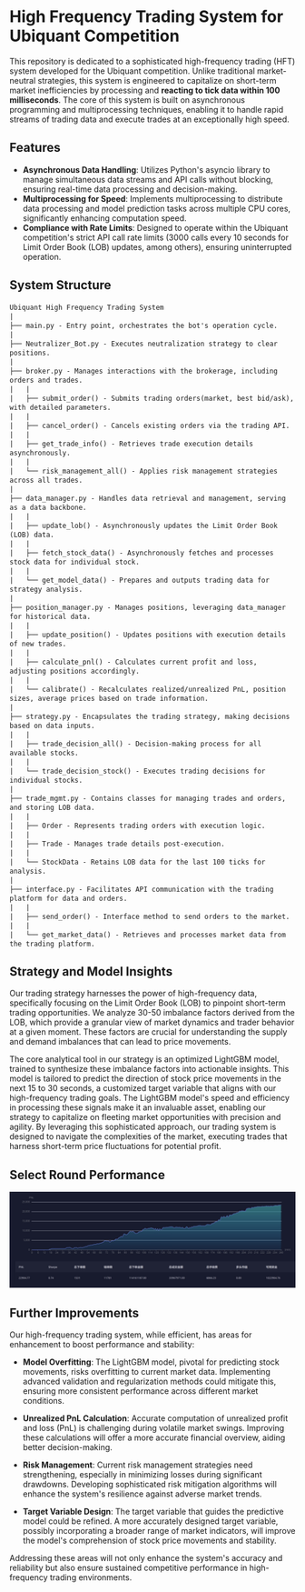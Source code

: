 # High Frequency Trading System for Ubiquant Competition
This repository is dedicated to a sophisticated high-frequency trading (HFT) system developed for the Ubiquant competition. Unlike traditional market-neutral strategies, this system is engineered to capitalize on short-term market inefficiencies by processing and **reacting to tick data within 100 milliseconds**. The core of this system is built on asynchronous programming and multiprocessing techniques, enabling it to handle rapid streams of trading data and execute trades at an exceptionally high speed.

## Features
- **Asynchronous Data Handling**: Utilizes Python's asyncio library to manage simultaneous data streams and API calls without blocking, ensuring real-time data processing and decision-making.
- **Multiprocessing for Speed**: Implements multiprocessing to distribute data processing and model prediction tasks across multiple CPU cores, significantly enhancing computation speed.
- **Compliance with Rate Limits**: Designed to operate within the Ubiquant competition's strict API call rate limits (3000 calls every 10 seconds for Limit Order Book (LOB) updates, among others), ensuring uninterrupted operation.

## System Structure
```
Ubiquant High Frequency Trading System
|
├── main.py - Entry point, orchestrates the bot's operation cycle.
|
├── Neutralizer_Bot.py - Executes neutralization strategy to clear positions.
|
├── broker.py - Manages interactions with the brokerage, including orders and trades.
|   |
|   ├── submit_order() - Submits trading orders(market, best bid/ask), with detailed parameters.
|   |
|   ├── cancel_order() - Cancels existing orders via the trading API.
|   |
|   ├── get_trade_info() - Retrieves trade execution details asynchronously.
|   |
|   └── risk_management_all() - Applies risk management strategies across all trades.
|
├── data_manager.py - Handles data retrieval and management, serving as a data backbone.
|   |
|   ├── update_lob() - Asynchronously updates the Limit Order Book (LOB) data.
|   |
|   ├── fetch_stock_data() - Asynchronously fetches and processes stock data for individual stock.
|   |
|   └── get_model_data() - Prepares and outputs trading data for strategy analysis.
|
├── position_manager.py - Manages positions, leveraging data_manager for historical data.
|   |
|   ├── update_position() - Updates positions with execution details of new trades.
|   |
|   ├── calculate_pnl() - Calculates current profit and loss, adjusting positions accordingly.
|   |
|   └── calibrate() - Recalculates realized/unrealized PnL, position sizes, average prices based on trade information.
|
├── strategy.py - Encapsulates the trading strategy, making decisions based on data inputs.
|   |
|   ├── trade_decision_all() - Decision-making process for all available stocks.
|   |
|   └── trade_decision_stock() - Executes trading decisions for individual stocks.
|
├── trade_mgmt.py - Contains classes for managing trades and orders, and storing LOB data.
|   |
|   ├── Order - Represents trading orders with execution logic.
|   |
|   ├── Trade - Manages trade details post-execution.
|   |
|   └── StockData - Retains LOB data for the last 100 ticks for analysis.
|
├── interface.py - Facilitates API communication with the trading platform for data and orders.
|   |
|   ├── send_order() - Interface method to send orders to the market.
|   |
|   └── get_market_data() - Retrieves and processes market data from the trading platform.
```

## Strategy and Model Insights
Our trading strategy harnesses the power of high-frequency data, specifically focusing on the Limit Order Book (LOB) to pinpoint short-term trading opportunities. We analyze 30-50 imbalance factors derived from the LOB, which provide a granular view of market dynamics and trader behavior at a given moment. These factors are crucial for understanding the supply and demand imbalances that can lead to price movements.

The core analytical tool in our strategy is an optimized LightGBM model, trained to synthesize these imbalance factors into actionable insights. This model is tailored to predict the direction of stock price movements in the next 15 to 30 seconds, a customized target variable that aligns with our high-frequency trading goals. The LightGBM model's speed and efficiency in processing these signals make it an invaluable asset, enabling our strategy to capitalize on fleeting market opportunities with precision and agility. By leveraging this sophisticated approach, our trading system is designed to navigate the complexities of the market, executing trades that harness short-term price fluctuations for potential profit.


## Select Round Performance
<img src="./img/select_performance.png" width="650">

## Further Improvements
Our high-frequency trading system, while efficient, has areas for enhancement to boost performance and stability:

- **Model Overfitting**: The LightGBM model, pivotal for predicting stock movements, risks overfitting to current market data. Implementing advanced validation and regularization methods could mitigate this, ensuring more consistent performance across different market conditions.

- **Unrealized PnL Calculation**: Accurate computation of unrealized profit and loss (PnL) is challenging during volatile market swings. Improving these calculations will offer a more accurate financial overview, aiding better decision-making.

- **Risk Management**: Current risk management strategies need strengthening, especially in minimizing losses during significant drawdowns. Developing sophisticated risk mitigation algorithms will enhance the system's resilience against adverse market trends.

- **Target Variable Design**: The target variable that guides the predictive model could be refined. A more accurately designed target variable, possibly incorporating a broader range of market indicators, will improve the model's comprehension of stock price movements and stability.

Addressing these areas will not only enhance the system's accuracy and reliability but also ensure sustained competitive performance in high-frequency trading environments.